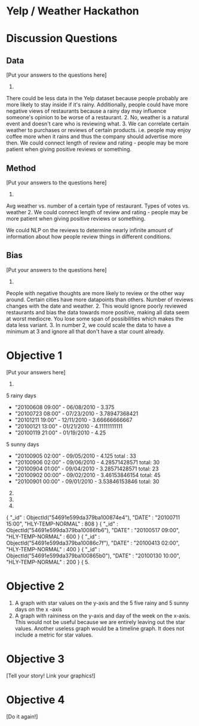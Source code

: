 # Yelp / Weather Hackathon

# Discussion Questions

## Data

[Put your answers to the questions here]

1.
There could be less data in the Yelp dataset because people probably are more likely to stay inside if it's rainy.  Additionally, people could have more negative views of restaurants because a rainy day may influence someone's opinion to be worse of a restaurant.
2.
No, weather is a natural event and doesn't care who is reviewing what.
3.
We can correlate certain weather to purchases or reviews of certain products. i.e. people may enjoy coffee more when it rains and thus the company should advertise more then.  We could connect length of review and rating - people may be more patient when giving positive reviews or something.

## Method

[Put your answers to the questions here]

1.
Avg weather vs. number of a certain type of restaurant.
Types of votes vs. weather
2.
We could connect length of review and rating - people may be more patient when giving positive reviews or something.

We could NLP on the reviews to determine nearly infinite amount of information about how people review things in different conditions.


## Bias

[Put your answers to the questions here]

1.
People with negative thoughts are more likely to review or the other way around. Certain cities have more datapoints than others.  Number of reviews changes with the date and weather.
2.
This would ignore poorly reviewed restaurants and bias the data towards more positive, making all data seem at worst mediocre. You lose some span of possibilities which makes the data less variant.
3.
In number 2, we could scale the data to have a minimum at 3 and ignore all that don't have a star count already.

# Objective 1
[Put your answers here]

1.
5 rainy days 
 * "20100608 09:00" - 06/08/2010 - 3.375
 * "20100723 08:00" - 07/23/2010 - 3.78947368421
 * "20101211 19:00" - 12/11/2010 - 3.66666666667
 * "20100121 13:00" - 01/21/2010 - 4.11111111111
 * "20100119 21:00" - 01/19/2010 - 4.25

5 sunny days
 * "20100905 02:00" - 09/05/2010 - 4.125 total : 33
 * "20100906 02:00" - 09/06/2010 - 4.28571428571 total: 30
 * "20100904 01:00" - 09/04/2010 - 3.28571428571 total: 23
 * "20100902 00:00" - 09/02/2010 - 3.46153846154 total: 45
 * "20100901 00:00" - 09/01/2010 - 3.53846153846 total: 30
2.
3.
4.
{
        "_id" : ObjectId("54691e599da379ba100874e4"),
        "DATE" : "20100711 15:00",
        "HLY-TEMP-NORMAL" : 808
}
{
        "_id" : ObjectId("54691e599da379ba10086fb6"),
        "DATE" : "20100517 09:00",
        "HLY-TEMP-NORMAL" : 600
}
{
        "_id" : ObjectId("54691e599da379ba10086c7f"),
        "DATE" : "20100413 02:00",
        "HLY-TEMP-NORMAL" : 400
}
{
        "_id" : ObjectId("54691e599da379ba100865b0"),
        "DATE" : "20100130 10:00",
        "HLY-TEMP-NORMAL" : 200
}
{
5.

# Objective 2

1. A graph with star values on the y-axis and the 5 five rainy and 5 sunny days on the x -axis
2. A graph with raininess on the y-axis and day of the week on the x-axis. This would not be useful because we are entirely leaving out the star values. Another useless graph would be a timeline graph. It does not include a metric for star values.

# Objective 3

[Tell your story!  Link your graphics!]

# Objective 4

[Do it again!]


